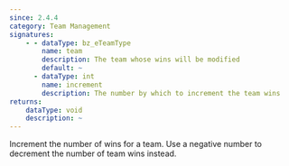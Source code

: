 ```yaml
---
since: 2.4.4
category: Team Management
signatures:
    - - dataType: bz_eTeamType
        name: team
        description: The team whose wins will be modified
        default: ~
      - dataType: int
        name: increment
        description: The number by which to increment the team wins
returns:
    dataType: void
    description: ~
---
```


Increment the number of wins for a team. Use a negative number to decrement the number of team wins instead.
